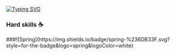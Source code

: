 [![Typing SVG](https://readme-typing-svg.herokuapp.com?color=%2336BCF7&lines=Hello+World+I`m+mattakvshi)](https://git.io/typing-svg)
<h3>Hard skills ☕ </h3>
###![Spring](https://img.shields.io/badge/spring-%236DB33F.svg?style=for-the-badge&logo=spring&logoColor=white)
